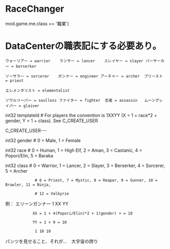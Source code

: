 # RaceChanger
mod.game.me.class == '職業')
#	DataCenterの職表記にする必要あり。
	
	ウォーリアー = warrior	ランサー = lancer	 スレイヤー = slayer	バーサーカー = berserker

	ソーサラー = sorcerer	ガンナー = engineer アーチャー = archer	プリースト = priest		
	
	エレメンタリスト = elementalist

	ソウルリーパー = soulless ファイター = fighter	忍者 = assassin	ムーングレイバー = glaiver
		

int32     templateId  # For players the convention is 1XXYY (X = 1 + race*2 + gender, Y = 1 + class). See C_CREATE_USER

C_CREATE_USER---

int32     gender # 0 = Male, 1 = Female

int32     race   # 0 = Human, 1 = High Elf, 2 = Aman, 3 = Castanic, 4 = Popori/Elin, 5 = Baraka

int32     class  # 0 = Warrior, 1 = Lancer, 2 = Slayer, 3 = Berserker, 4 = Sorcerer, 5 = Archer

                 # 6 = Priest, 7 = Mystic, 8 = Reaper, 9 = Gunner, 10 = Brawler, 11 = Ninja,
		 
                 # 12 = Valkyrie
				 
例： エリーンガンナー 1 XX YY

				XX = 1 + 4(Popori/Elin)*2 + 1(gender) + = 10
				
				YY = 1 + 9 = 10
				
				 1 10 10
				 


パンツを見せること、それが…　大宇宙の誇り 
